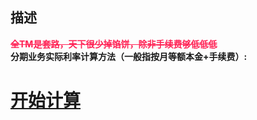 ## 描述
<div style="font-weight:bold;color:#ff2255;text-decoration:line-through">全TM是套路，天下很少掉馅饼，除非手续费够低低低</div>
<div style="font-weight:bold">分期业务实际利率计算方法（一般指按月等额本金+手续费）:</div>

# [开始计算](https://withasi.github.io/Installment-Trick/)
